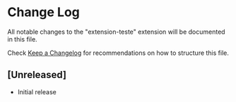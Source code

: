 # Change Log

All notable changes to the "extension-teste" extension will be documented in this file.

Check [Keep a Changelog](http://keepachangelog.com/) for recommendations on how to structure this file.

## [Unreleased]

- Initial release